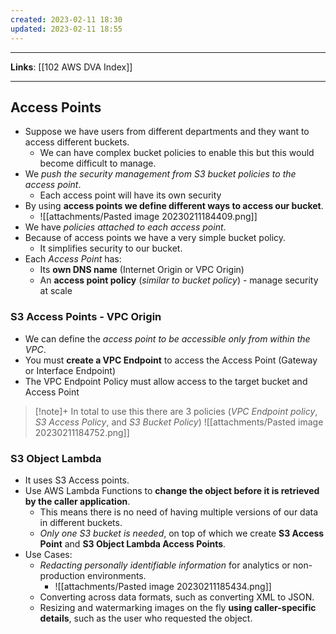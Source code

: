 ```yaml
---
created: 2023-02-11 18:30
updated: 2023-02-11 18:55
---
```

---
**Links**: [[102 AWS DVA Index]]

---
## Access Points
- Suppose we have users from different departments and they want to access different buckets.
	- We can have complex bucket policies to enable this but this would become difficult to manage.
- We *push the security management from S3 bucket policies to the access point*.
	- Each access point will have its own security
- By using **access points we define different ways to access our bucket**. 
	- ![[attachments/Pasted image 20230211184409.png]]
- We have *policies attached to each access point*.
- Because of access points we have a very simple bucket policy.
	- It simplifies security to our bucket.
- Each *Access Point* has:
	- Its **own DNS name** (Internet Origin or VPC Origin)
	- An **access point policy** (*similar to bucket policy*) - manage security at scale 

### S3 Access Points - VPC Origin
- We can define the *access point to be accessible only from within the VPC*.
- You must **create a VPC Endpoint** to access the Access Point (Gateway or Interface Endpoint)
- The VPC Endpoint Policy must allow access to the target bucket and Access Point 

> [!note]+ In total to use this there are 3 policies (*VPC Endpoint policy*, *S3 Access Policy*, and *S3 Bucket Policy*)
> ![[attachments/Pasted image 20230211184752.png]]

### S3 Object Lambda
- It uses S3 Access points.
- Use AWS Lambda Functions to **change the object before it is retrieved by the caller application**.
	- This means there is no need of having multiple versions of our data in different buckets.
	- *Only one S3 bucket is needed*, on top of which we create **S3 Access Point** and **S3 Object Lambda Access Points**.
- Use Cases:
	- *Redacting personally identifiable information* for analytics or non-production environments.
		 - ![[attachments/Pasted image 20230211185434.png]]
	- Converting across data formats, such as converting XML to JSON.
	- Resizing and watermarking images on the fly **using caller-specific details**, such as the user who requested the object.
